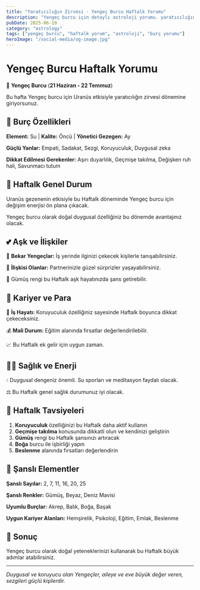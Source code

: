 ```yaml
---
title: "Yaratıcılığın Zirvesi - Yengeç Burcu Haftalk Yorumu"
description: "Yengeç burcu için detaylı astroloji yorumu. yaratıcılığın zirvesi konusunda rehberlik."
pubDate: 2025-06-19
category: "astrology"
tags: ["yengeç burcu", "haftalk yorum", "astroloji", "burç yorumu"]
heroImage: "/social-media/og-image.jpg"
---
```


# Yengeç Burcu Haftalk Yorumu

🦀 **Yengeç Burcu** (**21 Haziran - 22 Temmuz**)

Bu hafta Yengeç burcu için Uranüs etkisiyle yaratıcılığın zirvesi dönemine giriyorsunuz.

## 🌟 Burç Özellikleri

**Element:** Su | **Kalite:** Öncü | **Yönetici Gezegen:** Ay

**Güçlü Yanlar:** Empati, Sadakat, Sezgi, Koruyuculuk, Duygusal zeka

**Dikkat Edilmesi Gerekenler:** Aşırı duyarlılık, Geçmişe takılma, Değişken ruh hali, Savunmacı tutum

## 💫 Haftalk Genel Durum

Uranüs gezenenin etkisiyle bu Haftalk döneminde Yengeç burcu için değişim enerjisi ön plana çıkacak.

Yengeç burcu olarak doğal duygusal özelliğiniz bu dönemde avantajınız olacak.

## 💕 Aşk ve İlişkiler

💖 **Bekar Yengeçlar:** İş yerinde ilginizi çekecek kişilerle tanışabilirsiniz.

💑 **İlişkisi Olanlar:** Partnerinizle güzel sürprizler yaşayabilirsiniz.

🌹 Gümüş rengi bu Haftalk aşk hayatınızda şans getirebilir.

## 💼 Kariyer ve Para

🚀 **İş Hayatı:** Koruyuculuk özelliğiniz sayesinde Haftalk boyunca dikkat çekeceksiniz.

💰 **Mali Durum:** Eğitim alanında fırsatlar değerlendirilebilir.

📈 Bu Haftalk ek gelir için uygun zaman.

## 🏃‍♀️ Sağlık ve Enerji

💧 Duygusal dengeniz önemli. Su sporları ve meditasyon faydalı olacak.

⚖️ Bu Haftalk genel sağlık durumunuz iyi olacak.

## 🎯 Haftalk Tavsiyeleri

1. **Koruyuculuk** özelliğinizi bu Haftalk daha aktif kullanın
2. **Geçmişe takılma** konusunda dikkatli olun ve kendinizi geliştirin
3. **Gümüş** rengi bu Haftalk şansınızı artıracak
4. **Boğa** burcu ile işbirliği yapın
5. **Beslenme** alanında fırsatları değerlendirin

## 🔮 Şanslı Elementler

**Şanslı Sayılar:** 2, 7, 11, 16, 20, 25

**Şanslı Renkler:** Gümüş, Beyaz, Deniz Mavisi

**Uyumlu Burçlar:** Akrep, Balık, Boğa, Başak

**Uygun Kariyer Alanları:** Hemşirelik, Psikoloji, Eğitim, Emlak, Beslenme

## 💫 Sonuç

Yengeç burcu olarak doğal yeteneklerinizi kullanarak bu Haftalk büyük adımlar atabilirsiniz.

---

*Duygusal ve koruyucu olan Yengeçler, aileye ve eve büyük değer veren, sezgileri güçlü kişilerdir.*
